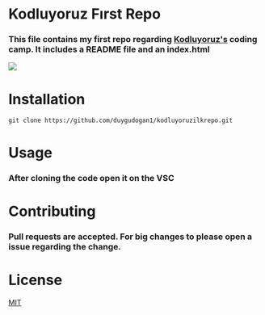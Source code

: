 # Kodluyoruz Fırst Repo

### This file contains my first repo regarding [Kodluyoruz's](https://kodluyoruz.org/) coding camp. It includes a README file and an index.html

![](https://encrypted-tbn0.gstatic.com/images?q=tbn:ANd9GcR3RcGkB8avzV6cS7TbmTBl8S1GDnXcR2QHQ_LA8kHHPYxoCUOgp_LijNu8tZW6YGBVgyA&usqp=CAU)

# Installation

```
git clone https://github.com/duygudogan1/kodluyoruzilkrepo.git
```

# Usage

### After cloning the code open it on the VSC

# Contributing

### Pull requests are accepted. For big changes to please open a issue regarding the change.

# License

[MIT](https://github.com/duygudogan1/kodluyoruzilkrepo.git)